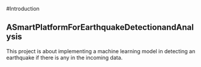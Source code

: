 #Introduction
## ASmartPlatformForEarthquakeDetectionandAnalysis
This project is about implementing a machine learning model in detecting an earthquake if there is any in the incoming data.  
